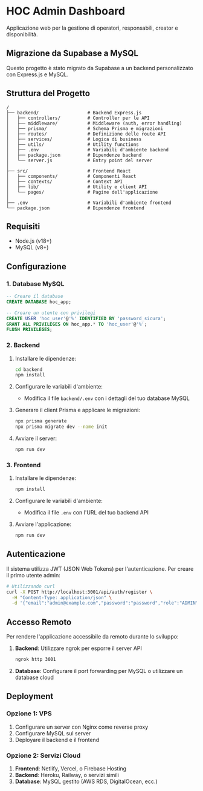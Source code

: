 # HOC Admin Dashboard

Applicazione web per la gestione di operatori, responsabili, creator e disponibilità.

## Migrazione da Supabase a MySQL

Questo progetto è stato migrato da Supabase a un backend personalizzato con Express.js e MySQL.

## Struttura del Progetto

```
/
├── backend/                  # Backend Express.js
│   ├── controllers/          # Controller per le API
│   ├── middleware/           # Middleware (auth, error handling)
│   ├── prisma/               # Schema Prisma e migrazioni
│   ├── routes/               # Definizione delle route API
│   ├── services/             # Logica di business
│   ├── utils/                # Utility functions
│   ├── .env                  # Variabili d'ambiente backend
│   ├── package.json          # Dipendenze backend
│   └── server.js             # Entry point del server
│
├── src/                      # Frontend React
│   ├── components/           # Componenti React
│   ├── contexts/             # Context API
│   ├── lib/                  # Utility e client API
│   └── pages/                # Pagine dell'applicazione
│
├── .env                      # Variabili d'ambiente frontend
└── package.json              # Dipendenze frontend
```

## Requisiti

- Node.js (v18+)
- MySQL (v8+)

## Configurazione

### 1. Database MySQL

```sql
-- Creare il database
CREATE DATABASE hoc_app;

-- Creare un utente con privilegi
CREATE USER 'hoc_user'@'%' IDENTIFIED BY 'password_sicura';
GRANT ALL PRIVILEGES ON hoc_app.* TO 'hoc_user'@'%';
FLUSH PRIVILEGES;
```

### 2. Backend

1. Installare le dipendenze:
   ```bash
   cd backend
   npm install
   ```

2. Configurare le variabili d'ambiente:
   - Modifica il file `backend/.env` con i dettagli del tuo database MySQL

3. Generare il client Prisma e applicare le migrazioni:
   ```bash
   npx prisma generate
   npx prisma migrate dev --name init
   ```

4. Avviare il server:
   ```bash
   npm run dev
   ```

### 3. Frontend

1. Installare le dipendenze:
   ```bash
   npm install
   ```

2. Configurare le variabili d'ambiente:
   - Modifica il file `.env` con l'URL del tuo backend API

3. Avviare l'applicazione:
   ```bash
   npm run dev
   ```

## Autenticazione

Il sistema utilizza JWT (JSON Web Tokens) per l'autenticazione. Per creare il primo utente admin:

```bash
# Utilizzando curl
curl -X POST http://localhost:3001/api/auth/register \
  -H "Content-Type: application/json" \
  -d '{"email":"admin@example.com","password":"password","role":"ADMIN"}'
```

## Accesso Remoto

Per rendere l'applicazione accessibile da remoto durante lo sviluppo:

1. **Backend**: Utilizzare ngrok per esporre il server API
   ```bash
   ngrok http 3001
   ```

2. **Database**: Configurare il port forwarding per MySQL o utilizzare un database cloud

## Deployment

### Opzione 1: VPS

1. Configurare un server con Nginx come reverse proxy
2. Configurare MySQL sul server
3. Deployare il backend e il frontend

### Opzione 2: Servizi Cloud

1. **Frontend**: Netlify, Vercel, o Firebase Hosting
2. **Backend**: Heroku, Railway, o servizi simili
3. **Database**: MySQL gestito (AWS RDS, DigitalOcean, ecc.)
